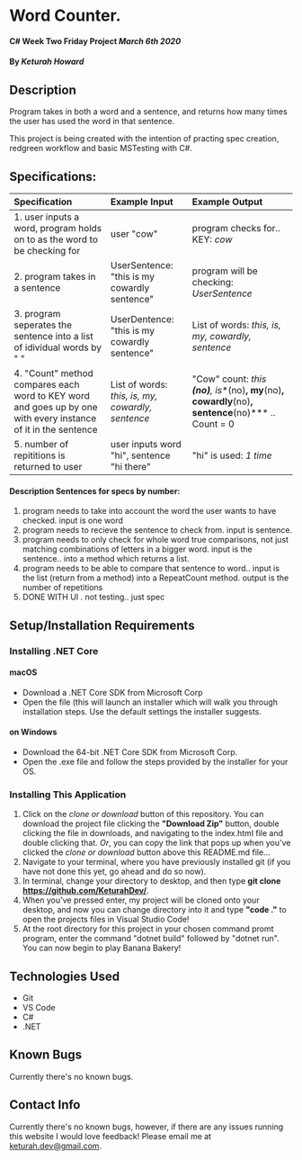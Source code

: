 # Word Counter.

#### C# Week Two Friday Project _March 6th 2020_

#### By _**Keturah Howard**_

## Description

Program takes in both a word and a sentence, and returns how many times the user has used the word in that sentence.

This project is being created with the intention of practing spec creation, redgreen workflow and basic MSTesting with C#.

## Specifications:


| Specification | Example Input | Example Output |
| :------------- |:-------------| :-------------------|
| 1. user inputs a word, program holds on to as the word to be checking for | user "cow" | program checks for.. KEY: *cow*  |
| 2. program takes in a sentence | UserSentence: "this is my cowardly sentence" | program will be checking: *UserSentence*  |
| 3. program seperates the sentence into a list of idividual words by " " | UserDentence: "this is my cowardly sentence" | List of words: *this, is, my, cowardly, sentence*  |
| 4. "Count" method compares each word to KEY word and goes up by one with every instance of it in the sentence| List of words: *this, is, my, cowardly, sentence* | "Cow" count: *this **(no)**, is**(no)**, my**(no)**, cowardly**(no)**, sentence**(no)*** .. Count = 0 |
| 5. number of repititions is returned to user | user inputs word "hi", sentence "hi there" | "hi" is used: *1 time* |


#### Description Sentences for specs by number:
1. program needs to take into account the word the user wants to have checked. input is one word
2. program needs to recieve the sentence to check from. input is sentence.
3. program needs to only check for whole word true comparisons, not just matching combinations of letters in a bigger word. input is the sentence.. into a method which returns a list.
4. program needs to be able to compare that sentence to word.. input is the list (return from a method) into a RepeatCount method. output is the number of repetitions 
5. DONE WITH UI . not testing.. just spec


## Setup/Installation Requirements

  ### Installing .NET Core

  #### macOS
  * Download a .NET Core SDK from Microsoft Corp
  * Open the file (this will launch an installer which will walk you through installation steps. Use the default settings the installer suggests.

  #### on Windows
  * Download the 64-bit .NET Core SDK from Microsoft Corp.
  * Open the .exe file and follow the steps provided by the installer for your OS.

  ### Installing This Application

  1. Click on the *clone or download* button of this repository. You can download the project file clicking the **"Download Zip"** button, double clicking the file in downloads, and navigating to the index.html file and double clicking that. *Or*, you can copy the link that pops up when you've clicked the *clone or download* button above this README.md file...
  2. Navigate to your terminal, where you have previously installed git (if you have not done this yet, go ahead and do so now).
  3. In terminal, change your directory to desktop, and then type **git clone https://github.com/KeturahDev/**.
  4. When you've pressed enter, my project will be cloned onto your desktop, and now you can change directory into it and type **"code ."** to open the projects files in Visual Studio Code!
  5. At the root directory for this project in your chosen command promt program, enter the command "dotnet build" followed by "dotnet run". You can now begin to play Banana Bakery!

## Technologies Used

* Git
* VS Code
* C#
* .NET


## Known Bugs
Currently there's no known bugs.

## Contact Info 
Currently there's no known bugs, however, if there are any issues running this website I would love feedback! Please email me at keturah.dev@gmail.com.